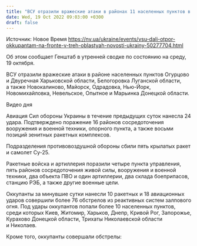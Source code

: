```yaml
---
title: "ВСУ отразили вражеские атаки в районах 11 населенных пунктов в трех областях — Генштаб"
date: Wed, 19 Oct 2022 09:03:00 +0300
draft: false
---
```

Источник: Новое Время https://nv.ua/ukraine/events/vsu-dali-otpor-okkupantam-na-fronte-v-treh-oblastyah-novosti-ukrainy-50277704.html


Об этом сообщает Генштаб в утренней сводке по состоянию на среду, 19 октября.

ВСУ отразили вражеские атаки в районе населенных пунктов Огурцово и Двуречная Харьковской области, Белогоровка Луганской области, а также Новокалиново, Майорск, Одрадовка, Нью-Йорк, Новомихайловка, Невельское, Опытное и Марьинка Донецкой области.

 Видео дня   

Авиация Сил обороны Украины в течение предыдущих суток нанесла 24 удара. Подтверждено поражение 16 районов сосредоточения вооружения и военной техники, опорного пункта, а также восьми позиций зенитных ракетных комплексов.

 Подразделения противовоздушной обороны сбили пять крылатых ракет и самолет Су-25.

Ракетные войска и артиллерия поразили четыре пункта управления, пять районов сосредоточения живой силы, вооружения и военной техники, два объекта ПВО и один артиллерии, два склада боеприпасов, станцию РЭБ, а также другие военные цели.

Оккупанты за минувшие сутки нанесли 10 ракетных и 18 авиационных ударов совершили более 76 обстрелов из реактивных систем залпового огня. Под удары оккупантов попали более 10 населенных пунктов, среди которых Киев, Житомир, Харьков, Днепр, Кривой Рог, Запорожье, Курахово Донецкой области, Трихаты Николаевской области и Николаев.

Кроме того, оккупанты совершали обстрелы:
